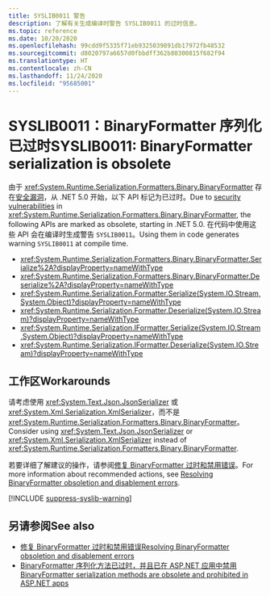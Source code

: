 ```yaml
---
title: SYSLIB0011 警告
description: 了解有关生成编译时警告 SYSLIB0011 的过时信息。
ms.topic: reference
ms.date: 10/20/2020
ms.openlocfilehash: 99cdd9f5335f71eb9325039891db17972fb48532
ms.sourcegitcommit: d8020797a6657d0fbbdff362b80300815f682f94
ms.translationtype: HT
ms.contentlocale: zh-CN
ms.lasthandoff: 11/24/2020
ms.locfileid: "95685001"
---
```

# <a name="syslib0011-binaryformatter-serialization-is-obsolete"></a><span data-ttu-id="04cb0-103">SYSLIB0011：BinaryFormatter 序列化已过时</span><span class="sxs-lookup"><span data-stu-id="04cb0-103">SYSLIB0011: BinaryFormatter serialization is obsolete</span></span>

<span data-ttu-id="04cb0-104">由于 <xref:System.Runtime.Serialization.Formatters.Binary.BinaryFormatter> 存在[安全漏洞](../../standard/serialization/binaryformatter-security-guide.md#binaryformatter-security-vulnerabilities)，从 .NET 5.0 开始，以下 API 标记为已过时。</span><span class="sxs-lookup"><span data-stu-id="04cb0-104">Due to [security vulnerabilities](../../standard/serialization/binaryformatter-security-guide.md#binaryformatter-security-vulnerabilities) in <xref:System.Runtime.Serialization.Formatters.Binary.BinaryFormatter>, the following APIs are marked as obsolete, starting in .NET 5.0.</span></span> <span data-ttu-id="04cb0-105">在代码中使用这些 API 会在编译时生成警告 `SYSLIB0011`。</span><span class="sxs-lookup"><span data-stu-id="04cb0-105">Using them in code generates warning `SYSLIB0011` at compile time.</span></span>

- <xref:System.Runtime.Serialization.Formatters.Binary.BinaryFormatter.Serialize%2A?displayProperty=nameWithType>
- <xref:System.Runtime.Serialization.Formatters.Binary.BinaryFormatter.Deserialize%2A?displayProperty=nameWithType>
- <xref:System.Runtime.Serialization.Formatter.Serialize(System.IO.Stream,System.Object)?displayProperty=nameWithType>
- <xref:System.Runtime.Serialization.Formatter.Deserialize(System.IO.Stream)?displayProperty=nameWithType>
- <xref:System.Runtime.Serialization.IFormatter.Serialize(System.IO.Stream,System.Object)?displayProperty=nameWithType>
- <xref:System.Runtime.Serialization.IFormatter.Deserialize(System.IO.Stream)?displayProperty=nameWithType>

## <a name="workarounds"></a><span data-ttu-id="04cb0-106">工作区</span><span class="sxs-lookup"><span data-stu-id="04cb0-106">Workarounds</span></span>

<span data-ttu-id="04cb0-107">请考虑使用 <xref:System.Text.Json.JsonSerializer> 或 <xref:System.Xml.Serialization.XmlSerializer>，而不是 <xref:System.Runtime.Serialization.Formatters.Binary.BinaryFormatter>。</span><span class="sxs-lookup"><span data-stu-id="04cb0-107">Consider using <xref:System.Text.Json.JsonSerializer> or <xref:System.Xml.Serialization.XmlSerializer> instead of <xref:System.Runtime.Serialization.Formatters.Binary.BinaryFormatter>.</span></span>

<span data-ttu-id="04cb0-108">若要详细了解建议的操作，请参阅[修复 BinaryFormatter 过时和禁用错误](https://aka.ms/binaryformatter)。</span><span class="sxs-lookup"><span data-stu-id="04cb0-108">For more information about recommended actions, see [Resolving BinaryFormatter obsoletion and disablement errors](https://aka.ms/binaryformatter).</span></span>

[!INCLUDE [suppress-syslib-warning](../../../includes/suppress-syslib-warning.md)]

## <a name="see-also"></a><span data-ttu-id="04cb0-109">另请参阅</span><span class="sxs-lookup"><span data-stu-id="04cb0-109">See also</span></span>

- [<span data-ttu-id="04cb0-110">修复 BinaryFormatter 过时和禁用错误</span><span class="sxs-lookup"><span data-stu-id="04cb0-110">Resolving BinaryFormatter obsoletion and disablement errors</span></span>](https://aka.ms/binaryformatter)
- [<span data-ttu-id="04cb0-111">BinaryFormatter 序列化方法已过时，并且已在 ASP.NET 应用中禁用</span><span class="sxs-lookup"><span data-stu-id="04cb0-111">BinaryFormatter serialization methods are obsolete and prohibited in ASP.NET apps</span></span>](core-libraries/5.0/binaryformatter-serialization-obsolete.md)
